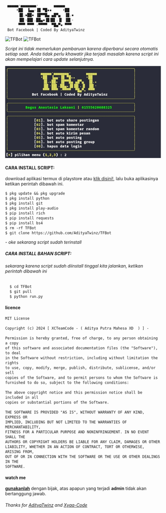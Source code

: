 

```text
 ▄▄▄▄▄·▄▄▄▄▄▄▄·       ▄▄▄▄▄
     •██  ▐▄▄·▐█ ▀█▪▪     •██  
      ▐█.▪██▪ ▐█▀▀█▄ ▄█▀▄  ▐█.▪
      ▐█▌·██▌.██▄▪▐█▐█▌.▐▌ ▐█▌·
      ▀▀▀ ▀▀▀ ·▀▀▀▀  ▀█▄▀▪ ▀▀▀
 Bot Facebook | Coded By AdityaTwinz

```
<img title="TFBot" src="https://img.shields.io/badge/CODENAME%20-TFBot-SCRIPT?colorA=black&colorB=darkred&style=for-the-badge"> <img title="TFBot" src="https://img.shields.io/badge/VERSION%20-1.0-SCRIPT?colorA=black&colorB=darkred&style=for-the-badge"> 

*Script ini tidak memerlukan pembaruan karena diperbarui secara otomatis setiap saat. Anda tidak perlu khawatir jika terjadi masalah karena script ini akan mempelajari cara update selanjutnya.*

[![@adityaexec_](https://github.com/AdityaTwinz/TFBot/blob/main/assets/IMG_20240130_220116.jpg)](https://wa.me/+6283861183874?text=*Assalamualaikum%20Bang*)

#### CARA INSTALL SCRIPT:
 download aplikasi termux di playstore atau [klik disini!](https://f-droid.org/repo/com.termux_118.apk), lalu buka aplikasinya ketikan perintah dibawah ini.
 
 ```
 $ pkg update && pkg upgrade
 $ pkg install python
 $ pkg install git
 $ pkg install play-audio
 $ pip install rich
 $ pip install requests
 $ pip install bs4
 $ rm -rf TFBot
 $ git clone https://github.com/AdityaTwinz/TFBot
```
*- oke sekarang script sudah terinstall*
##### CARA INSTALL BAHAN SCRIPT:

###### sekarang karena script sudah diinstall tinggal kita jalankan, ketikan perintah dibawah ini

```
  $ cd TFBot
  $ git pull
  $ python run.py
 ```

#### licence

```
MIT License

Copyright (c) 2024 [ XCTeamCode - ( Aditya Putra Mahesa XD  ) ] -

Permission is hereby granted, free of charge, to any person obtaining a copy
of this software and associated documentation files (the "Software"), to deal
in the Software without restriction, including without limitation the rights
to use, copy, modify, merge, publish, distribute, sublicense, and/or sell
copies of the Software, and to permit persons to whom the Software is
furnished to do so, subject to the following conditions:

The above copyright notice and this permission notice shall be included in all
copies or substantial portions of the Software.

THE SOFTWARE IS PROVIDED "AS IS", WITHOUT WARRANTY OF ANY KIND, EXPRESS OR
IMPLIED, INCLUDING BUT NOT LIMITED TO THE WARRANTIES OF MERCHANTABILITY,
FITNESS FOR A PARTICULAR PURPOSE AND NONINFRINGEMENT. IN NO EVENT SHALL THE
AUTHORS OR COPYRIGHT HOLDERS BE LIABLE FOR ANY CLAIM, DAMAGES OR OTHER
LIABILITY, WHETHER IN AN ACTION OF CONTRACT, TORT OR OTHERWISE, ARISING FROM,
OUT OF OR IN CONNECTION WITH THE SOFTWARE OR THE USE OR OTHER DEALINGS IN THE
SOFTWARE.
```

#### watch me
**[gunakanlah](https://wa.me/+6283861183874?text=*Assalamualaikum%20Bang)** dengan bijak, atas apapun yang terjadi **admin** tidak akan bertanggung jawab.

###### Thanks for [AdityaTwinz](https://github.com/AdityaTwinz) and [Xyaa-Code](https://github.com/Xyaa-Code)
